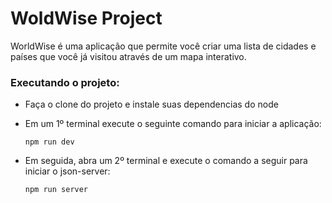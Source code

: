 # WoldWise Project

<p>WorldWise é uma aplicação que permite você criar uma lista de cidades e países que você já visitou através de um mapa interativo. </p>


<h3>Executando o projeto: </h1>

<ul>
  <li><p>Faça o clone do projeto e instale suas dependencias do node</p></li>
  <li>
    <p>Em um 1º terminal execute o seguinte comando para iniciar a aplicação:</p>

  ```
  npm run dev
  ```
  </li>

  <li>
    <p>Em seguida, abra um 2º terminal e execute o comando a seguir para iniciar o json-server:</p>

  ```
  npm run server
  ```
  </li>
</ul>




